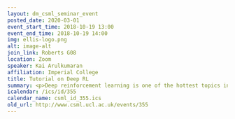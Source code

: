 ```yaml
---
layout: dm_csml_seminar_event
posted_date: 2020-03-01
event_start_time: 2018-10-19 13:00
event_end_time: 2018-10-19 14:00
img: ellis-logo.png
alt: image-alt
join_link: Roberts G08
location: Zoom
speaker: Kai Arulkumaran
affiliation: Imperial College
title: Tutorial on Deep RL
summary: <p>Deep reinforcement learning is one of the hottest topics in machine learning research, and is thought to be a plausible route to Artificial General Intelligence. The idea behind this is that reinforcement learning is a formal way of training goal-directed agents, and can be combined with deep learning to train agents directly from raw, high-dimensional data. In this talk I will go through a quick introduction to deep learning and reinforcement learning, to then focus on the deep Q-network for playing Atari video games, as well as the asynchronous advantage actor-critic algorithm. To finish off I will discuss more specific topics of research in deep reinforcement learning, highlighting the broad spectrum of work to still be done.</p>
icalendar: /ics/id/355
calendar_name: csml_id_355.ics
old_url: http://www.csml.ucl.ac.uk/events/355
---
```


